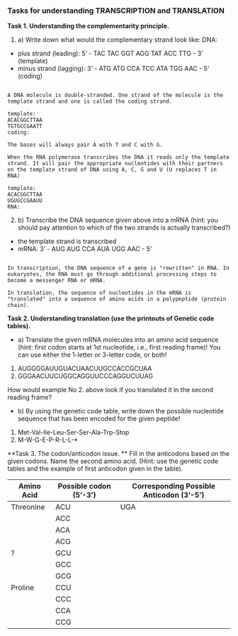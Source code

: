 ### Tasks for understanding TRANSCRIPTION and TRANSLATION

**Task 1. Understanding the complementarity principle.**
1. a) Write down what would the complementary strand look like:
DNA:
- plus strand (leading): 5’ - TAC TAC GGT AGG TAT ACC TTG - 3’  (template)
- minus strand (lagging): 3’ - ATG ATG CCA TCC ATA TGG AAC - 5‘ (coding)

```text

A DNA molecule is double-stranded. One strand of the molecule is the template strand and one is called the coding strand. 

template:
ACACGGCTTAA
TGTGCCGAATT
coding:

The bases will always pair A with T and C with G.

When the RNA polymerase transcribes the DNA it reads only the template strand. It will pair the appropriate nucleotides with their partners on the template strand of DNA using A, C, G and U (U replaces T in RNA)

template:
ACACGGCTTAA
UGUGCCGAAUU
RNA:
```

2. b) Transcribe the DNA sequence given above into a mRNA (hint: you should pay attention to which of the two strands is actually transcribed?)
- the template strand is transcribed
- mRNA: 3’ - AUG AUG CCA AUA UGG AAC - 5’



```text

In transcription, the DNA sequence of a gene is "rewritten" in RNA. In eukaryotes, the RNA must go through additional processing steps to become a messenger RNA or mRNA.

In translation, the sequence of nucleotides in the mRNA is "translated" into a sequence of amino acids in a polypeptide (protein chain).

```
**Task 2. Understanding translation (use the printouts of Genetic code tables).**
- a) Translate the given mRNA molecules into an amino acid sequence (hint: first codon starts at 1st nucleotide, i.e., first reading frame)! You can use either the 1-letter or 3-letter code, or both!
  
1. AUGGGGAUUGUACUAACUUGCCACCGCUAA
2. GGGAACUUCUGGCAGGUUCCCAGGUCUUAG

How would example No 2. above look if you translated it in the second reading frame?


- b) By using the genetic code table, write down the possible nucleotide sequence that has been encoded for the given peptide!
1. Met-Val-Ile-Leu-Ser-Ser-Ala-Trp-Stop
2. M-W-G-E-P-R-L-L-*

**Task 3. The codon/anticodon issue. **
Fill in the anticodons based on the given codons. Name the second amino acid. (Hint: use the genetic code tables and the example of first anticodon given in the table).


| Amino Acid        | Possible codon (5’-3’)       | Corresponding Possible Anticodon (3’-5’) |
|--------------|-----------|------------|
| Threonine    |   ACU      |UGA       |
|              |   ACC      |            |
|              |   ACA       |            |
|              |   ACG   |            |
|      ?        |  GCU    |            |
|              |   GCC      |            |
|              |   GCG     |            |
|    Proline |  CCU        |            |
|              |   CCC   |            |
|              |   CCA     |            |
|              |   CCG      |            |
